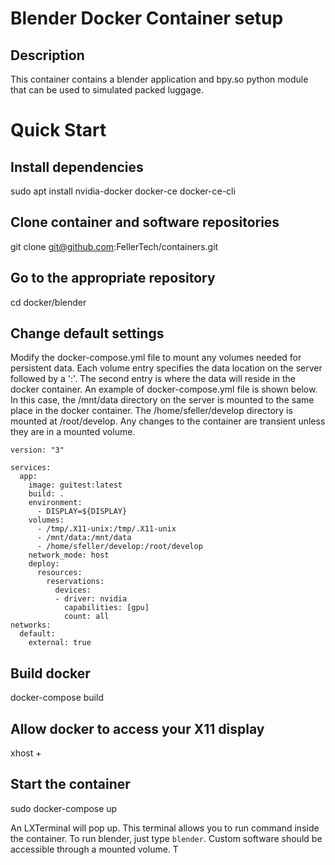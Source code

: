 # Blender Docker Container setup

## Description
This container contains a blender application and bpy.so python module that can be used to simulated packed luggage.


# Quick Start
## Install dependencies
sudo apt install nvidia-docker docker-ce docker-ce-cli 

## Clone container and software repositories
git clone git@github.com:FellerTech/containers.git

## Go to the appropriate repository
cd docker/blender

## Change default settings
Modify the docker-compose.yml file to mount any volumes needed for persistent data. Each volume entry specifies the data location on the server followed by a ':'. The second entry is where the data will reside in the docker container. An example of docker-compose.yml file is shown below. In this case, the /mnt/data directory on the server is mounted to the same place in the docker container. The /home/sfeller/develop directory is mounted at /root/develop. Any changes to the container are transient unless they are in a mounted volume.

```
version: "3"

services:
  app:
    image: guitest:latest
    build: .
    environment:
      - DISPLAY=${DISPLAY}
    volumes:
      - /tmp/.X11-unix:/tmp/.X11-unix
      - /mnt/data:/mnt/data
      - /home/sfeller/develop:/root/develop
    network_mode: host
    deploy:
      resources:
        reservations:
          devices:
          - driver: nvidia
            capabilities: [gpu]
            count: all
networks:
  default:
    external: true
```


## Build docker
docker-compose build

## Allow docker to access your X11 display
xhost +

## Start the container
sudo docker-compose up

An LXTerminal will pop up. This terminal allows you to run command inside the container. To run blender, just type `blender`. Custom software should be accessible through a mounted volume. T
